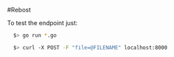 #Rebost

To test the endpoint just:

```bash
  $> go run *.go
```

```bash
  $> curl -X POST -F "file=@FILENAME" localhost:8000
```

